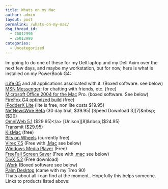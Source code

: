 ```yaml
---
title: Whats on my Mac
author: admin
layout: post
permalink: /whats-on-my-mac/
dsq_thread_id:
  - 26012990
  - 26012990
categories:
  - Uncategorized
---
```

Im going to do one of these for my Dell laptop and my Dell Axim over the next few days, and maybe my workstation, but for now, here is what is installed on my PowerBook G4:

[iLife 05][1] and all applications assoicated with it. (Boxed software. see below)  
[MSN Messenger][2]: for chatting with friends, etc. (free)  
[Microsoft Office 2004 for the Mac][3]&nbsp;Pro. (boxed software. See below)  
[FireFox G4 optimized build][4]&nbsp;(free)  
[iPodderX Lite][5] (lite is free, non lite costs $19.95)  
[NetNewsWire Beta][6]&nbsp;(30 day trial, $39.95)  
[Speed Download 3][7]&nbsp;($20)  
[OmniWeb 5.1][5] ($29.95)</a>  
[Unison][8]&nbsp;($24.95)  
[Transmit][9]&nbsp;($29.95)  
[KisMac][10]&nbsp;(free)  
[Bits on Wheels][11]&nbsp;(currently free)  
[Virex 7.5][12]&nbsp;(Free with [.Mac][13]&nbsp;see below)  
[Windows Media Player][14]&nbsp;(Free)  
[FreeFall Screen Saver][15] (Free with [.mac][13]&nbsp;see below)  
[DivX 5.2][16]&nbsp;(Free download)   
[iWork][17]&nbsp;(Boxed software see below)  
[Palm Desktop][18]&nbsp;(came with my Treo 90)  
Thats about all i can find at the moment.. Hopefully this helps someone. Links to products listed above:

 [1]: http://www.apple.com/ilife
 [2]: http://www.microsoft.com/mac/default.aspx?pid=msnmessenger
 [3]: http://www.microsoft.com/mac/products/office2004/office2004.aspx?pid=office2004
 [4]: http://blog.lotas-smartman.net/archive/2005/03/21/11237.aspx
 [5]: http://www.omnigroup.com/applications/omniweb/
 [6]: http://ranchero.com/netnewswire/
 [7]: http://www.yazsoft.com/
 [8]: http://www.panic.com/unison/
 [9]: http://www.panic.com/transmit/
 [10]: http://binaervarianz.de/projekte/programmieren/kismac/
 [11]: http://www.bitsonwheels.com/
 [12]: http://www.networkassociates.com/us/products/mcafee/antivirus/desktop/virex.htm
 [13]: http://www.mac.com/
 [14]: http://www.microsoft.com/mac/otherproducts/otherproducts.aspx?pid=windowsmedia
 [15]: http://www.xtrememac.com/freefall/index.shtml
 [16]: http://www.divx.com/
 [17]: http://www.apple.com/iwork
 [18]: http://www.palmone.com/